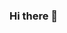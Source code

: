 ### Hi there 👋

<!--
**vvirani1908/vvirani1908** is a ✨ _special_ ✨ repository because its `README.md` (this file) appears on your GitHub profile.

Here are some ideas to get you started:

- 🔭 I’m currently working on school projects.
- 🌱 I’m currently learning C/C++
- 👯 I’m looking to collaborate on ...
- 🤔 I’m looking for help with ...
- 💬 Ask me about my hobbies.
- 📫 How to reach me: through email vvirani@sfsu.edu
- 😄 Pronouns: he/him
- ⚡ Fun fact: ...
-->
